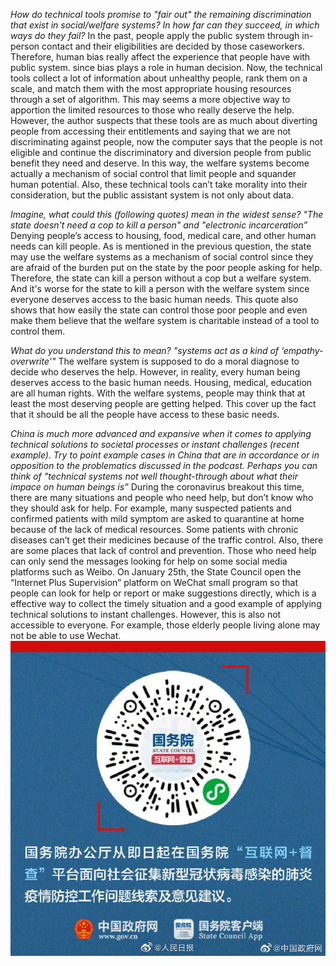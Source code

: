 *How do technical tools promise to "fair out" the remaining discrimination that exist in social/welfare systems? In how far can they succeed, in which ways do they fail?*
    In the past, people apply the public system through in-person contact and their eligibilities are decided by those caseworkers. Therefore, human bias really affect the experience that people have with public system. since bias plays a role in human decision. Now, the technical tools collect a lot of information about unhealthy people, rank them on a scale, and match them with the most appropriate housing resources through a set of algorithm. This may seems a more objective way to apportion the limited resources to those who really deserve the help. However, the author suspects that these tools are as much about diverting people from accessing their entitlements and saying that we are not discriminating against people, now the computer says that the people is not eligible and continue the discriminatory and diversion people from public benefit they need and deserve. In this way, the welfare systems become actually a mechanism of social control that limit people and squander human potential. Also, these technical tools can’t take morality into their consideration, but the public assistant system is not only about data.

*Imagine, what could this (following quotes) mean in the widest sense? "The state doesn't need a cop to kill a person" and "electronic incarceration”*
    Denying people’s access to housing, food, medical care, and other human needs can kill people. As is mentioned in the previous question, the state may use the welfare systems as a mechanism of social control since they are afraid of the burden put on the state by the poor people asking for help. Therefore, the state can kill a person without a cop but a welfare system. And it's worse for the state to kill a person with the welfare system since everyone deserves access to the basic human needs. This quote also shows that how easily the state can control those poor people and even make them believe that the welfare system is charitable instead of a tool to control them.

*What do you understand this to mean? "systems act as a kind of ‘empathy-overwrite'"*
    The welfare system is supposed to do a moral diagnose to decide who deserves the help. However, in reality, every human being deserves access to the basic human needs. Housing, medical, education are all human rights. With the welfare systems, people may think that at least the most deserving people are getting helped. This cover up the fact that it should be all the people have access to these basic needs. 

*China is much more advanced and expansive when it comes to applying technical solutions to societal processes or instant challenges (recent example). Try to point example cases in China that are in accordance or in opposition to the problematics discussed in the podcast. Perhaps you can think of "technical systems not well thought-through about what their impace on human beings is”*
    During the coronavirus breakout this time, there are many situations and people who need help, but don’t know who they should ask for help. For example, many suspected patients and confirmed patients with mild symptom are asked to quarantine at home because of the lack of medical resources. Some patients with chronic diseases can’t get their medicines because of the traffic control. Also, there are some places that lack of control and prevention. Those who need help can only send the messages looking for help on some social media platforms such as Weibo. On January 25th, the State Council open the “Internet  Plus Supervision” platform on WeChat small program so that people can look for help or report or make suggestions directly, which is a effective way to collect the timely situation and a good example of applying technical solutions to instant challenges. However, this is also not accessible to everyone. For example, those elderly people living alone may not be able to use Wechat.
    ![image](internet+.jpeg)
